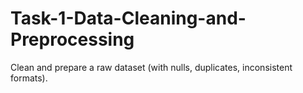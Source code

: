 # Task-1-Data-Cleaning-and-Preprocessing
Clean and prepare a raw dataset (with nulls, duplicates, inconsistent formats).
